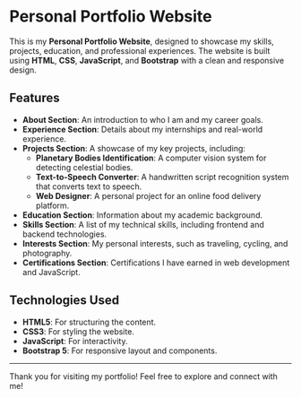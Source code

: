 # Personal Portfolio Website

This is my **Personal Portfolio Website**, designed to showcase my skills, projects, education, and professional experiences. The website is built using **HTML**, **CSS**, **JavaScript**, and **Bootstrap** with a clean and responsive design.

## Features
- **About Section**: An introduction to who I am and my career goals.
- **Experience Section**: Details about my internships and real-world experience.
- **Projects Section**: A showcase of my key projects, including:
  - **Planetary Bodies Identification**: A computer vision system for detecting celestial bodies.
  - **Text-to-Speech Converter**: A handwritten script recognition system that converts text to speech.
  - **Web Designer**: A personal project for an online food delivery platform.
- **Education Section**: Information about my academic background.
- **Skills Section**: A list of my technical skills, including frontend and backend technologies.
- **Interests Section**: My personal interests, such as traveling, cycling, and photography.
- **Certifications Section**: Certifications I have earned in web development and JavaScript.

## Technologies Used
- **HTML5**: For structuring the content.
- **CSS3**: For styling the website.
- **JavaScript**: For interactivity.
- **Bootstrap 5**: For responsive layout and components.

---
Thank you for visiting my portfolio! Feel free to explore and connect with me!
